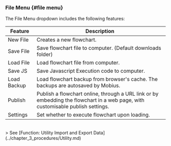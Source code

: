 ### File Menu {#file menu}

The File Menu dropdown includes the following features:

| Feature | Description |
| --- | --- |
| New File | Creates a new flowchart. |
| Save File | Save flowchart file to computer. (Default downloads folder) |
| Load File | Load flowchart file from computer. |
| Save JS | Save Javascript Execution code to computer. |
| Load Backup | Load flowchart backup from browser's cache. The backups are autosaved by Mobius. |
| Publish | Publish a flowchart online, through a URL link or by embedding the flowchart in a web page, with customisable publish settings.  |
| Settings | Set whether to execute flowchart upon loading.  |

<br>
> See [Function: Utility Import and Export Data](../chapter_3_procedures/Utility.md)